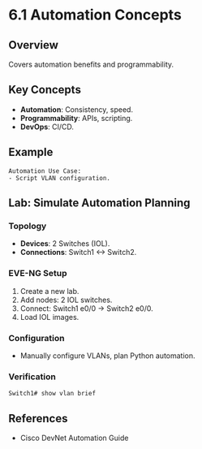 # 6.1 Automation Concepts

## Overview
Covers automation benefits and programmability.

## Key Concepts
- **Automation**: Consistency, speed.
- **Programmability**: APIs, scripting.
- **DevOps**: CI/CD.

## Example
```text
Automation Use Case:
- Script VLAN configuration.
```

## Lab: Simulate Automation Planning
### Topology
- **Devices**: 2 Switches (IOL).
- **Connections**: Switch1 <-> Switch2.

### EVE-NG Setup
1. Create a new lab.
2. Add nodes: 2 IOL switches.
3. Connect: Switch1 e0/0 -> Switch2 e0/0.
4. Load IOL images.

### Configuration
- Manually configure VLANs, plan Python automation.

### Verification
```text
Switch1# show vlan brief
```

## References
- Cisco DevNet Automation Guide

